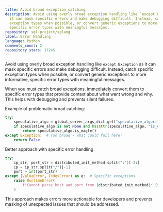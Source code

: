 ```yaml
---
title: Avoid broad exception catching
description: Avoid using overly broad exception handling like `except Exception` as
  it can mask specific errors and make debugging difficult. Instead, catch specific
  exception types when possible, or convert generic exceptions to more informative,
  specific error types with meaningful messages.
repository: sgl-project/sglang
label: Error Handling
language: Python
comments_count: 2
repository_stars: 17245
---
```


Avoid using overly broad exception handling like `except Exception` as it can mask specific errors and make debugging difficult. Instead, catch specific exception types when possible, or convert generic exceptions to more informative, specific error types with meaningful messages.

When you must catch broad exceptions, immediately convert them to specific error types that provide context about what went wrong and why. This helps with debugging and prevents silent failures.

Example of problematic broad catching:
```python
try:
    speculative_algo = global_server_args_dict.get("speculative_algorithm", None)
    if speculative_algo is not None and hasattr(speculative_algo, "is_eagle"):
        return speculative_algo.is_eagle()
except Exception:  # Too broad - what could fail here?
    return False
```

Better approach with specific error handling:
```python
try:
    ip_str, port_str = distributed_init_method.split(":")[-2:]
    ip = ip_str.split("/")[-1]
    port = int(port_str)
except (ValueError, IndexError) as e:  # Specific exceptions
    raise RuntimeError(
        f"Cannot parse host and port from {distributed_init_method}: {str(e)}"
    )
```

This approach makes errors more actionable for developers and prevents masking of unexpected issues that should be addressed.